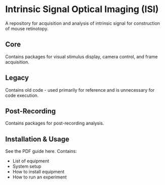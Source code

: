 # Intrinsic Signal Optical Imaging (ISI)
A repository for acquisition and analysis of intrinsic signal for construction of mouse retinotopy.


## Core
Contains packages for visual stimulus display, camera control, and frame acquisition.

## Legacy
Contains old code - used primarily for reference and is unnecessary for code execution.

## Post-Recording
Contains packages for post-recording analysis.

## Installation & Usage
See the PDF guide here.
Contains:
  * List of equipment
  * System setup
  * How to install equipment
  * How to run an experiment
